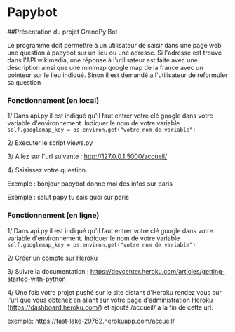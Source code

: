 Papybot
============

##Présentation du projet GrandPy Bot

Le programme doit permettre à un utilisateur de saisir dans une page web une question à
papybot sur un lieu ou une adresse.
Si l'adresse est trouvé dans l'API wikimedia, une réponse à l'utilisateur est faite avec une description
ainsi que une minimap google map de la france avec un pointeur sur le lieu indiqué.
Sinon il est demandé a l'utilisateur de reformuler sa question

### Fonctionnement (en local)

1/ Dans api.py il est indiqué qu'il faut entrer votre clé google dans votre variable d'environnement.
Indiquer le nom de votre variable `self.googlemap_key = os.environ.get("votre nom de variable")`

2/ Executer le script views.py

3/ Allez sur l'url suivante : http://127.0.0.1:5000/accueil/

4/ Saisissez votre question.

Exemple : bonjour papybot donne moi des infos sur paris

Exemple : salut papy tu sais quoi sur paris

### Fonctionnement (en ligne)

1/ Dans api.py il est indiqué qu'il faut entrer votre clé google dans votre variable d'environnement.
Indiquer le nom de votre variable `self.googlemap_key = os.environ.get("votre nom de variable")`

2/ Créer un compte sur Heroku

3/ Suivre la documentation : https://devcenter.heroku.com/articles/getting-started-with-python

4/ Une fois votre projet pushé sur le site distant d'Heroku rendez vous sur l'url que vous obtenez en allant
sur votre page d'administration Heroku (https://dashboard.heroku.com/) et ajouté /accueil/ a la fin de cette url.

exemple: https://fast-lake-29762.herokuapp.com/accueil/

